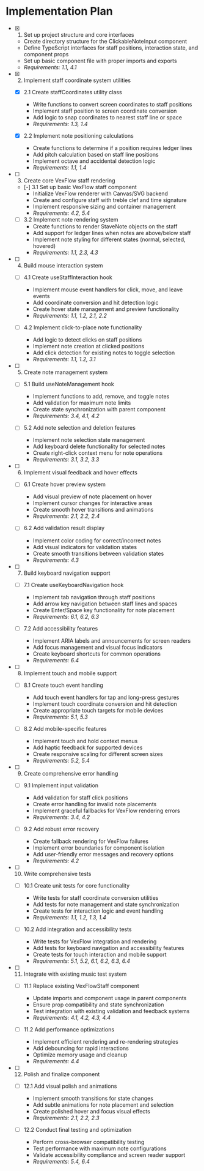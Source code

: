 # Implementation Plan

- [x] 1. Set up project structure and core interfaces
  - Create directory structure for the ClickableNoteInput component
  - Define TypeScript interfaces for staff positions, interaction state, and component props
  - Set up basic component file with proper imports and exports
  - _Requirements: 1.1, 4.1_

- [x] 2. Implement staff coordinate system utilities
  - [x] 2.1 Create staffCoordinates utility class
    - Write functions to convert screen coordinates to staff positions
    - Implement staff position to screen coordinate conversion
    - Add logic to snap coordinates to nearest staff line or space
    - _Requirements: 1.3, 1.4_

  - [x] 2.2 Implement note positioning calculations
    - Create functions to determine if a position requires ledger lines
    - Add pitch calculation based on staff line positions
    - Implement octave and accidental detection logic
    - _Requirements: 1.1, 1.4_

- [ ] 3. Create core VexFlow staff rendering
  - [-] 3.1 Set up basic VexFlow staff component
    - Initialize VexFlow renderer with Canvas/SVG backend
    - Create and configure staff with treble clef and time signature
    - Implement responsive sizing and container management
    - _Requirements: 4.2, 5.4_

  - [ ] 3.2 Implement note rendering system
    - Create functions to render StaveNote objects on the staff
    - Add support for ledger lines when notes are above/below staff
    - Implement note styling for different states (normal, selected, hovered)
    - _Requirements: 1.1, 2.3, 4.3_

- [ ] 4. Build mouse interaction system
  - [ ] 4.1 Create useStaffInteraction hook
    - Implement mouse event handlers for click, move, and leave events
    - Add coordinate conversion and hit detection logic
    - Create hover state management and preview functionality
    - _Requirements: 1.1, 1.2, 2.1, 2.2_

  - [ ] 4.2 Implement click-to-place note functionality
    - Add logic to detect clicks on staff positions
    - Implement note creation at clicked positions
    - Add click detection for existing notes to toggle selection
    - _Requirements: 1.1, 1.2, 3.1_

- [ ] 5. Create note management system
  - [ ] 5.1 Build useNoteManagement hook
    - Implement functions to add, remove, and toggle notes
    - Add validation for maximum note limits
    - Create state synchronization with parent component
    - _Requirements: 3.4, 4.1, 4.2_

  - [ ] 5.2 Add note selection and deletion features
    - Implement note selection state management
    - Add keyboard delete functionality for selected notes
    - Create right-click context menu for note operations
    - _Requirements: 3.1, 3.2, 3.3_

- [ ] 6. Implement visual feedback and hover effects
  - [ ] 6.1 Create hover preview system
    - Add visual preview of note placement on hover
    - Implement cursor changes for interactive areas
    - Create smooth hover transitions and animations
    - _Requirements: 2.1, 2.2, 2.4_

  - [ ] 6.2 Add validation result display
    - Implement color coding for correct/incorrect notes
    - Add visual indicators for validation states
    - Create smooth transitions between validation states
    - _Requirements: 4.3_

- [ ] 7. Build keyboard navigation support
  - [ ] 7.1 Create useKeyboardNavigation hook
    - Implement tab navigation through staff positions
    - Add arrow key navigation between staff lines and spaces
    - Create Enter/Space key functionality for note placement
    - _Requirements: 6.1, 6.2, 6.3_

  - [ ] 7.2 Add accessibility features
    - Implement ARIA labels and announcements for screen readers
    - Add focus management and visual focus indicators
    - Create keyboard shortcuts for common operations
    - _Requirements: 6.4_

- [ ] 8. Implement touch and mobile support
  - [ ] 8.1 Create touch event handling
    - Add touch event handlers for tap and long-press gestures
    - Implement touch coordinate conversion and hit detection
    - Create appropriate touch targets for mobile devices
    - _Requirements: 5.1, 5.3_

  - [ ] 8.2 Add mobile-specific features
    - Implement touch and hold context menus
    - Add haptic feedback for supported devices
    - Create responsive scaling for different screen sizes
    - _Requirements: 5.2, 5.4_

- [ ] 9. Create comprehensive error handling
  - [ ] 9.1 Implement input validation
    - Add validation for staff click positions
    - Create error handling for invalid note placements
    - Implement graceful fallbacks for VexFlow rendering errors
    - _Requirements: 3.4, 4.2_

  - [ ] 9.2 Add robust error recovery
    - Create fallback rendering for VexFlow failures
    - Implement error boundaries for component isolation
    - Add user-friendly error messages and recovery options
    - _Requirements: 4.2_

- [ ] 10. Write comprehensive tests
  - [ ] 10.1 Create unit tests for core functionality
    - Write tests for staff coordinate conversion utilities
    - Add tests for note management and state synchronization
    - Create tests for interaction logic and event handling
    - _Requirements: 1.1, 1.2, 1.3, 1.4_

  - [ ] 10.2 Add integration and accessibility tests
    - Write tests for VexFlow integration and rendering
    - Add tests for keyboard navigation and accessibility features
    - Create tests for touch interaction and mobile support
    - _Requirements: 5.1, 5.2, 6.1, 6.2, 6.3, 6.4_

- [ ] 11. Integrate with existing music test system
  - [ ] 11.1 Replace existing VexFlowStaff component
    - Update imports and component usage in parent components
    - Ensure prop compatibility and state synchronization
    - Test integration with existing validation and feedback systems
    - _Requirements: 4.1, 4.2, 4.3, 4.4_

  - [ ] 11.2 Add performance optimizations
    - Implement efficient rendering and re-rendering strategies
    - Add debouncing for rapid interactions
    - Optimize memory usage and cleanup
    - _Requirements: 4.4_

- [ ] 12. Polish and finalize component
  - [ ] 12.1 Add visual polish and animations
    - Implement smooth transitions for state changes
    - Add subtle animations for note placement and selection
    - Create polished hover and focus visual effects
    - _Requirements: 2.1, 2.2, 2.3_

  - [ ] 12.2 Conduct final testing and optimization
    - Perform cross-browser compatibility testing
    - Test performance with maximum note configurations
    - Validate accessibility compliance and screen reader support
    - _Requirements: 5.4, 6.4_
